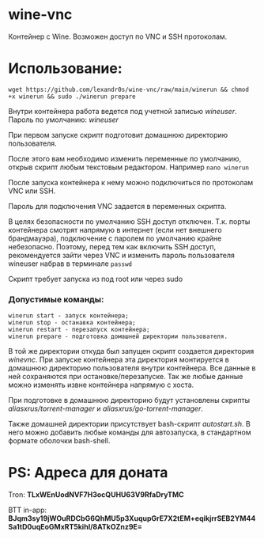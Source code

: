 # wine-vnc
Контейнер с Wine.
Возможен доступ по VNC и SSH протоколам.

# Использование:
```
wget https://github.com/lexandr0s/wine-vnc/raw/main/winerun && chmod +x winerun && sudo ./winerun prepare
```

Внутри контейнера работа ведется под учетной записью *wineuser*. Пароль по умолчанию: *wineuser*

При первом запуске скрипт подготовит домашнюю директорию пользователя.

После этого вам необходимо изменить переменные по умолчанию, открыв скрипт любым текстовым редактором. Например
```nano winerun```

После запуска контейнера к нему можно подключиться по протоколам VNC или SSH.

Пароль для подключения VNC задается в переменных скрипта.

В целях безопасности по умолчанию SSH доступ отключен. Т.к. порты контейнера смотрят напрямую в интернет (если нет внешнего брандмауэра), подключение с паролем по умолчанию крайне небезопасно. Поэтому, перед тем как включить SSH доступ, рекомендуется зайти через VNC и изменить пароль пользователя wineuser набрав в терминале ```passwd```

Скрипт требует запуска из под root или через sudo

### Допустимые команды:
```
winerun start - запуск контейнера;
winerun stop - останавка контейнера;
winerun restart - перезапуск контейнера;
winerun prepare - подготовка домашней директории пользователя.
```

В той же директории откуда был запущен скрипт создается директория *winevnc*. При запуске контейнера эта директория монтируется в домашнюю директорию пользователя внутри контейнера. Все данные в ней сохраняются при остановке/перезапуске. Так же любые данные можно изменять извне контейнера напрямую с хоста.

При подготовке в домашнюю директорию будут установлены скрипты *aliasxrus/torrent-manager* и *aliasxrus/go-torrent-manager*.

Также домашней директории присутствует bash-скрипт *autostart.sh*. В него можно добавить любые команды для автозапуска, в стандартном формате оболочки bash-shell.

# PS: Адреса для доната
Tron: **TLxWEnUodNVF7H3ocQUHU63V9RfaDryTMC**

BTT in-app: **BJqm3sy19jWOuRDCbG6QhMU5p3XuqupGrE7X2tEM+eqikjrrSEB2YM44Sa1tD0uqEoGMxRT5kihl/8ATkOZnz9E=**
